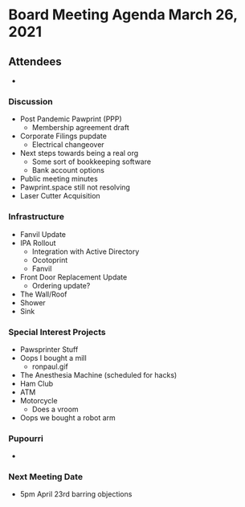 # Board Meeting Agenda March 26, 2021

## Attendees
-

### Discussion
- Post Pandemic Pawprint (PPP)
  - Membership agreement draft
- Corporate Filings pupdate
  - Electrical changeover
- Next steps towards being a real org
  - Some sort of bookkeeping software
  - Bank account options
- Public meeting minutes
- Pawprint.space still not resolving
- Laser Cutter Acquisition

### Infrastructure
- Fanvil Update
- IPA Rollout
  - Integration with Active Directory
  - Ocotoprint
  - Fanvil
- Front Door Replacement Update
  - Ordering update?
- The Wall/Roof
- Shower
- Sink

### Special Interest Projects
- Pawsprinter Stuff
- Oops I bought a mill
  - ronpaul.gif
- The Anesthesia Machine (scheduled for hacks)
- Ham Club
- ATM
- Motorcycle
  - Does a vroom
- Oops we bought a robot arm

### Pupourri
-


### Next Meeting Date
- 5pm April 23rd barring objections
